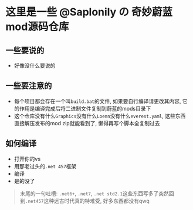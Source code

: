 # 这里是一些 @Saplonily の 奇妙蔚蓝mod源码仓库

## 一些要说的

- 好像没什么要说的

## 一些要注意的

- 每个项目都会存在一个叫`build.bat`的文件, 如果要自行编译请更改其内容, 它的作用是编译完成后将二进制文件复制到蔚蓝的mods目录下
- 这个仓库没有什么`Graphics`没有什么`Loenn`没有什么`everest.yaml`, 这些东西直接解压发布的mod zip就能看到了, 懒得再写个脚本全复制过去

## 如何编译

- 打开你的vs
- 用那老过头的`.net 457`框架
- 编译
- 是的没了

> 末尾的一句吐槽: `.net6+`, `.net7`, `.net std2.1`这些东西写多了突然回到`.net457`这种远古时代真的特难受, 好多东西都没有qwq